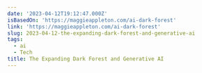 ```yaml
---
date: '2023-04-12T19:12:47.000Z'
isBasedOn: 'https://maggieappleton.com/ai-dark-forest'
link: 'https://maggieappleton.com/ai-dark-forest'
slug: 2023-04-12-the-expanding-dark-forest-and-generative-ai
tags:
  - ai
  - Tech
title: The Expanding Dark Forest and Generative AI
---
```


